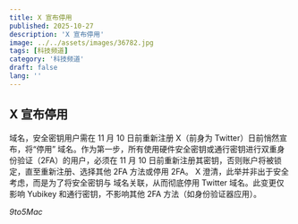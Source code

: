 ```yaml
---
title: X 宣布停用
published: 2025-10-27
description: 'X 宣布停用'
image: ../../assets/images/36782.jpg
tags: [科技频道]
category: '科技频道'
draft: false
lang: ''
---
```


## X 宣布停用

域名，安全密钥用户需在 11 月 10 日前重新注册
X（前身为 Twitter）日前悄然宣布，将“停用”
域名。作为第一步，所有使用硬件安全密钥或通行密钥进行双重身份验证（2FA）的用户，必须在 11 月 10 日前重新注册其密钥，否则账户将被锁定，直至重新注册、选择其他 2FA 方法或停用 2FA。
X 澄清，此举并非出于安全考虑，而是为了将安全密钥与
域名关联，从而彻底停用 Twitter 域名。此变更仅影响 Yubikey 和通行密钥，不影响其他 2FA 方法（如身份验证器应用）。

*9to5Mac*
